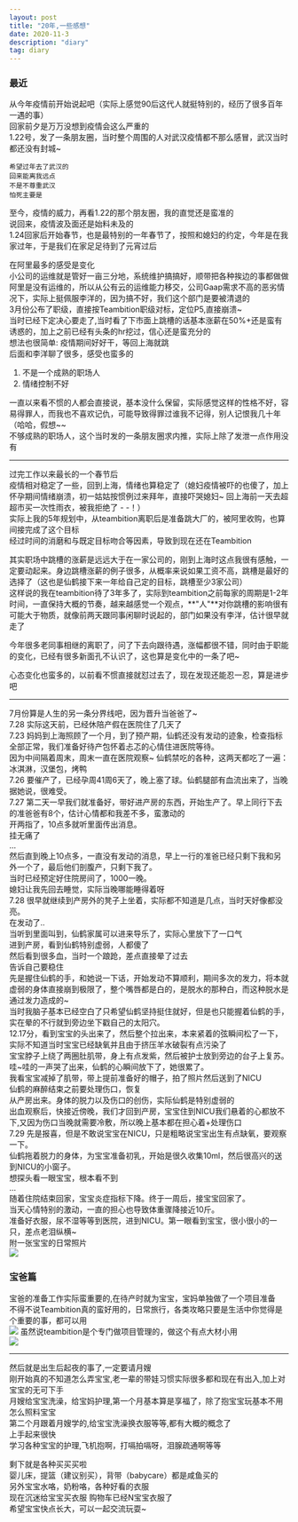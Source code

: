 ```yaml
---
layout: post
title: "20年,一些感想"
date: 2020-11-3  
description: "diary"
tag: diary
---  
```


### 最近
从今年疫情前开始说起吧（实际上感觉90后这代人就挺特别的，经历了很多百年一遇的事）  
回家前夕是万万没想到疫情会这么严重的  
1.22号，发了一条朋友圈，当时整个周围的人对武汉疫情都不那么感冒，武汉当时都还没有封城~  
```
希望过年去了武汉的
回来能离我远点
不是不尊重武汉
怕死主要是
```
至今，疫情的威力，再看1.22的那个朋友圈，我的直觉还是蛮准的  
说回来，疫情波及面还是始料未及的  
1.24回家后开始春节，也是最特别的一年春节了，按照和媳妇的约定，今年是在我家过年，于是我们在家足足待到了元宵过后  

在阿里最多的感受是变化  
小公司的运维就是管好一亩三分地，系统维护搞搞好，顺带把各种挨边的事都做做  
阿里是没有运维的，所以从公有云的运维能力移交，公司Gaap需求不高的恶劣情况下，实际上挺佩服李洋的，因为搞不好，我们这个部门是要被清退的  
3月份公布了职级，直接按Teambition职级对标，定位P5,直接崩溃~  
当时已经下定决心要走了,当时看了下市面上跳槽的话基本涨薪在50%+还是蛮有诱惑的，加上之前已经有头条的hr挖过，信心还是蛮充分的   
想法也很简单: 疫情期间好好干，等回上海就跳  
后面和李洋聊了很多，感受也蛮多的  

1. 不是一个成熟的职场人   
2. 情绪控制不好   

一直以来看不惯的人都会直接说，基本没什么保留，实际感觉这样的性格不好，容易得罪人，而我也不喜欢记仇，可能导致得罪过谁我不记得，别人记恨我几十年（哈哈，假想~~    
不够成熟的职场人，这个当时发的一条朋友圈求内推，实际上除了发泄一点作用没有   
***  
过完工作以来最长的一个春节后  
疫情相对稳定了一些，回到上海，情绪也算稳定了（媳妇疫情被吓的也傻了，加上怀孕期间情绪崩溃，初一姑姑按惯例过来拜年，直接吓哭媳妇~ 回上海前一天去超超市买一次性雨衣，被我拒绝了 - -！）  
实际上我的5年规划中，从teambition离职后是准备跳大厂的，被阿里收购，也算间接完成了这个目标  
经过时间的消磨和与既定目标吻合等因素，导致到现在还在Teambition  
  
其实职场中跳槽的涨薪是远远大于在一家公司的，刚到上海时这点我很有感触，一定要动起来。身边跳槽涨薪的例子很多，从概率来说如果工资不高，跳槽是最好的选择了（这也是仙鹤接下来一年给自己定的目标，跳槽至少3家公司）  
这样说的我在teambition待了3年多了，实际到teambition之前每家的周期是1-2年时间，一直保持大概的节奏，越来越感觉一个观点，**"人"**对你跳槽的影响很有可能大于物质，就像前两天跟同事闲聊时说起的，部门如果没有李洋，估计很早就走了   

今年很多老同事相继的离职了，问了下去向跟待遇，涨幅都很不错，同时由于职能的变化，已经有很多新面孔不认识了，这也算是变化中的一条了吧~     

心态变化也蛮多的，以前看不惯直接就怼过去了，现在发现还能忍一忍，算是进步吧    

***  
7月份算是人生的另一条分界线吧，因为晋升当爸爸了~  
7.28 实际这天前，已经休陪产假在医院住了几天了  
7.23 妈妈到上海照顾了一个月，到了预产期，仙鹤还没有发动的迹象，检查指标全部正常，我们准备好待产包怀着忐忑的心情住进医院等待。  
因为中间隔着周末，周末一直在医院观察~  仙鹤禁吃的各种，这两天都吃了一遍：冰淇淋，汉堡包，烤鸭  
7.26 要催产了，已经孕周41周6天了，晚上塞了球。仙鹤腿部有血流出来了，当晚据她说，很难受。  
7.27 第二天一早我们就准备好，带好进产房的东西，开始生产了。早上同行下去的准爸爸有8个，估计心情都和我差不多，蛮激动的  
    开两指了，10点多就听里面传出消息。  
    挂无痛了   
    ...  
    然后直到晚上10点多，一直没有发动的消息，早上一行的准爸已经只剩下我和另外一个了，最后他们剖腹产，只剩下我了。    
    当时已经预定好住院房间了，1000一晚。    
    媳妇让我先回去睡觉，实际当晚哪能睡得着呀    
7.28 很早就继续到产房外的凳子上坐着，实际都不知道是几点，当时天好像都没亮。  
    在发动了..  
    当听到里面叫到，仙鹤家属可以进来导乐了，实际心里放下了一口气    
    进到产房，看到仙鹤特别虚弱，人都傻了    
    然后看到很多血，当时一个踉跄，差点直接晕了过去    
    告诉自己要稳住   
    先是握住仙鹤的手，和她说一下话，开始发动不算顺利，期间多次的发力，将本就虚弱的身体直接崩到极限了，整个嘴唇都是白的，是脱水的那种白，而这种脱水是通过发力造成的~  
    当时我脑子基本已经空白了只希望仙鹤坚持挺住就好，但是也只能握着仙鹤的手，实在晕的不行就到旁边坐下戳自己的太阳穴。  
    12.17分，看到宝宝的头出来了，然后整个拉出来，本来紧着的弦瞬间松了一下，实际不知道当时宝宝已经缺氧并且由于挤压羊水破裂有点污染了    
    宝宝脖子上绕了两圈肚肌带，身上有点发紫，然后被护士放到旁边的台子上复苏。哇~哇的一声哭了出来，仙鹤的心瞬间放下了，她很累了。    
    我看宝宝减掉了肌带，带上提前准备好的帽子，拍了照片然后送到了NICU    
    仙鹤的麻醉结束之前要处理伤口，恢复  
    从产房出来。身体的脱力以及伤口的创伤，实际仙鹤是特别虚弱的  
    出血观察后，快接近傍晚，我们才回到产房，宝宝住到NICU我们悬着的心都放不下,又因为伤口当晚就需要冷敷，所以晚上基本都在担心着+处理伤口    
7.29  先是报喜，但是不敢说宝宝在NICU，只是粗略说宝宝出生有点缺氧，要观察一下。  
    仙鹤拖着脱力的身体，为宝宝准备初乳，开始是很久收集10ml，然后很高兴的送到NICU的小窗子。    
    想探头看一眼宝宝，根本看不到    
...  
随着住院结束回家，宝宝炎症指标下降。终于一周后，接宝宝回家了。   
当天心情特别的激动，一直的担心也导致体重骤降接近10斤。  
准备好衣服，尿不湿等等到医院，进到NICU。第一眼看到宝宝，很小很小的一只，差点老泪纵横~  
附一张宝宝的日常照片  
![](/images/posts/2020-11-3-diary/yyc.jpg)

### 宝爸篇  
宝爸的准备工作实际蛮重要的,在待产时就为宝宝，宝妈单独做了一个项目准备  
不得不说Teambition真的蛮好用的，日常旅行，各类攻略只要是生活中你觉得是个重要的事，都可以用  
![](/images/posts/2020-11-3-diary/tb1.png)
虽然说teambition是个专门做项目管理的，做这个有点大材小用  
![](/images/posts/2020-11-3-diary/tb2.png)
***  
然后就是出生后起夜的事了,一定要请月嫂  
刚开始真的不知道怎么弄宝宝,老一辈的带娃习惯实际很多都和现在有出入,加上对宝宝的无可下手  
月嫂给宝宝洗澡，给宝妈护理,第一个月基本算是享福了，除了抱宝宝玩基本不用怎么照料宝宝  
第二个月跟着月嫂学的,给宝宝洗澡换衣服等等,都有大概的概念了  
上手起来很快  
学习各种宝宝的护理,飞机抱啊，打嗝拍嗝呀，泪腺疏通啊等等  
  
剩下就是各种买买买啦  
婴儿床，提篮（建议别买），背带（babycare）都是咸鱼买的  
另外宝宝水咯，奶粉咯，各种好看的衣服  
现在沉迷给宝宝买衣服  购物车已经N宝宝衣服了  
希望宝宝快点长大，可以一起交流玩耍~  

